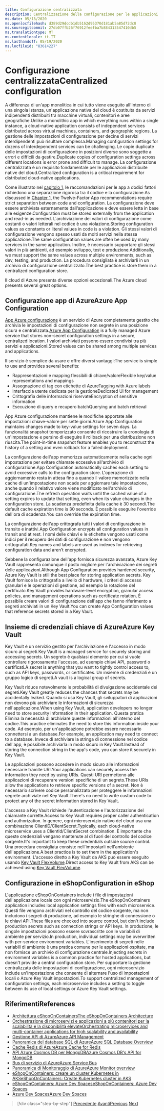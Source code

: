 ```yaml
---
title: Configurazione centralizzata
description: Centralizzazione della configurazione per le applicazioni native del cloud usando app Azure configurazione e l'insieme di credenziali AzureKey.
ms.date: 05/13/2020
ms.openlocfilehash: d389d29dcdb1db5162d95370d181ab5a85d72dc8
ms.sourcegitcommit: 27db07ffb26f76912feefba7b884313547410db5
ms.translationtype: MT
ms.contentlocale: it-IT
ms.lasthandoff: 05/19/2020
ms.locfileid: "83614227"
---
```

# <a name="centralized-configuration"></a><span data-ttu-id="a7e08-103">Configurazione centralizzata</span><span class="sxs-lookup"><span data-stu-id="a7e08-103">Centralized configuration</span></span>

<span data-ttu-id="a7e08-104">A differenza di un'app monolitica in cui tutto viene eseguito all'interno di una singola istanza, un'applicazione nativa del cloud è costituita da servizi indipendenti distribuiti tra macchine virtuali, contenitori e aree geografiche.</span><span class="sxs-lookup"><span data-stu-id="a7e08-104">Unlike a monolithic app in which everything runs within a single instance, a cloud-native application consists of independent services distributed across virtual machines, containers, and geographic regions.</span></span> <span data-ttu-id="a7e08-105">La gestione delle impostazioni di configurazione per decine di servizi interdipendenti può risultare complessa.</span><span class="sxs-lookup"><span data-stu-id="a7e08-105">Managing configuration settings for dozens of interdependent services can be challenging.</span></span> <span data-ttu-id="a7e08-106">Le copie duplicate delle impostazioni di configurazione in posizioni diverse sono soggette a errori e difficili da gestire.</span><span class="sxs-lookup"><span data-stu-id="a7e08-106">Duplicate copies of configuration settings across different locations is error prone and difficult to manage.</span></span> <span data-ttu-id="a7e08-107">La configurazione centralizzata è un requisito fondamentale per le applicazioni distribuite native del cloud.</span><span class="sxs-lookup"><span data-stu-id="a7e08-107">Centralized configuration is a critical requirement for distributed cloud-native applications.</span></span>

<span data-ttu-id="a7e08-108">Come illustrato nel [capitolo 1](introduction.md), le raccomandazioni per le app a dodici fattori richiedono una separazione rigorosa tra il codice e la configurazione.</span><span class="sxs-lookup"><span data-stu-id="a7e08-108">As discussed in [Chapter 1](introduction.md), the Twelve-Factor App recommendations require strict separation between code and configuration.</span></span> <span data-ttu-id="a7e08-109">La configurazione deve essere archiviata esternamente dall'applicazione e deve essere letta in base alle esigenze.</span><span class="sxs-lookup"><span data-stu-id="a7e08-109">Configuration must be stored externally from the application and read-in as needed.</span></span> <span data-ttu-id="a7e08-110">L'archiviazione dei valori di configurazione come costanti o valori letterali nel codice è una violazione.</span><span class="sxs-lookup"><span data-stu-id="a7e08-110">Storing configuration values as constants or literal values in code is a violation.</span></span> <span data-ttu-id="a7e08-111">Gli stessi valori di configurazione vengono spesso usati da molti servizi nella stessa applicazione.</span><span class="sxs-lookup"><span data-stu-id="a7e08-111">The same configuration values are often be used by many services in the same application.</span></span> <span data-ttu-id="a7e08-112">Inoltre, è necessario supportare gli stessi valori in più ambienti, ad esempio sviluppo, test e produzione.</span><span class="sxs-lookup"><span data-stu-id="a7e08-112">Additionally, we must support the same values across multiple environments, such as dev, testing, and production.</span></span> <span data-ttu-id="a7e08-113">La procedura consigliata è archiviarli in un archivio di configurazione centralizzato.</span><span class="sxs-lookup"><span data-stu-id="a7e08-113">The best practice is store them in a centralized configuration store.</span></span>

<span data-ttu-id="a7e08-114">Il cloud di Azure presenta diverse opzioni eccezionali.</span><span class="sxs-lookup"><span data-stu-id="a7e08-114">The Azure cloud presents several great options.</span></span>

## <a name="azure-app-configuration"></a><span data-ttu-id="a7e08-115">Configurazione app di Azure</span><span class="sxs-lookup"><span data-stu-id="a7e08-115">Azure App Configuration</span></span>

<span data-ttu-id="a7e08-116">[App Azure configurazione](https://docs.microsoft.com/azure/azure-app-configuration/overview) è un servizio di Azure completamente gestito che archivia le impostazioni di configurazione non segrete in una posizione sicura e centralizzata.</span><span class="sxs-lookup"><span data-stu-id="a7e08-116">[Azure App Configuration](https://docs.microsoft.com/azure/azure-app-configuration/overview) is a fully managed Azure service that stores non-secret configuration settings in a secure, centralized location.</span></span> <span data-ttu-id="a7e08-117">I valori archiviati possono essere condivisi tra più servizi e applicazioni.</span><span class="sxs-lookup"><span data-stu-id="a7e08-117">Stored values can be shared among multiple services and applications.</span></span>

<span data-ttu-id="a7e08-118">Il servizio è semplice da usare e offre diversi vantaggi:</span><span class="sxs-lookup"><span data-stu-id="a7e08-118">The service is simple to use and provides several benefits:</span></span>

- <span data-ttu-id="a7e08-119">Rappresentazioni e mapping flessibili di chiave/valore</span><span class="sxs-lookup"><span data-stu-id="a7e08-119">Flexible key/value representations and mappings</span></span>
- <span data-ttu-id="a7e08-120">Assegnazione di tag con etichette di Azure</span><span class="sxs-lookup"><span data-stu-id="a7e08-120">Tagging with Azure labels</span></span>
- <span data-ttu-id="a7e08-121">Interfaccia utente dedicata per la gestione</span><span class="sxs-lookup"><span data-stu-id="a7e08-121">Dedicated UI for management</span></span>
- <span data-ttu-id="a7e08-122">Crittografia delle informazioni riservate</span><span class="sxs-lookup"><span data-stu-id="a7e08-122">Encryption of sensitive information</span></span>
- <span data-ttu-id="a7e08-123">Esecuzione di query e recupero batch</span><span class="sxs-lookup"><span data-stu-id="a7e08-123">Querying and batch retrieval</span></span>

<span data-ttu-id="a7e08-124">App Azure configurazione mantiene le modifiche apportate alle impostazioni chiave-valore per sette giorni.</span><span class="sxs-lookup"><span data-stu-id="a7e08-124">Azure App Configuration maintains changes made to key-value settings for seven days.</span></span> <span data-ttu-id="a7e08-125">La funzionalità snapshot temporizzato consente di ricostruire la cronologia di un'impostazione e persino di eseguire il rollback per una distribuzione non riuscita.</span><span class="sxs-lookup"><span data-stu-id="a7e08-125">The point-in-time snapshot feature enables you to reconstruct the history of a setting and even rollback for a failed deployment.</span></span>

<span data-ttu-id="a7e08-126">La configurazione dell'app memorizza automaticamente nella cache ogni impostazione per evitare chiamate eccessive all'archivio di configurazione.</span><span class="sxs-lookup"><span data-stu-id="a7e08-126">App Configuration automatically caches each setting to avoid excessive calls to the configuration store.</span></span> <span data-ttu-id="a7e08-127">L'operazione di aggiornamento resta in attesa fino a quando il valore memorizzato nella cache di un'impostazione non scade per aggiornare tale impostazione, anche quando il relativo valore viene modificato nell'archivio di configurazione.</span><span class="sxs-lookup"><span data-stu-id="a7e08-127">The refresh operation waits until the cached value of a setting expires to update that setting, even when its value changes in the configuration store.</span></span> <span data-ttu-id="a7e08-128">La scadenza predefinita della cache è 30 secondi.</span><span class="sxs-lookup"><span data-stu-id="a7e08-128">The default cache expiration time is 30 seconds.</span></span> <span data-ttu-id="a7e08-129">È possibile eseguire l'override dell'ora di scadenza.</span><span class="sxs-lookup"><span data-stu-id="a7e08-129">You can override the expiration time.</span></span>

<span data-ttu-id="a7e08-130">La configurazione dell'app crittografa tutti i valori di configurazione in transito e inattivi.</span><span class="sxs-lookup"><span data-stu-id="a7e08-130">App Configuration encrypts all configuration values in transit and at rest.</span></span> <span data-ttu-id="a7e08-131">I nomi delle chiavi e le etichette vengono usati come indici per il recupero dei dati di configurazione e non vengono crittografati.</span><span class="sxs-lookup"><span data-stu-id="a7e08-131">Key names and labels are used as indexes for retrieving configuration data and aren't encrypted.</span></span>

<span data-ttu-id="a7e08-132">Sebbene la configurazione dell'app fornisca sicurezza avanzata, Azure Key Vault rappresenta comunque il posto migliore per l'archiviazione dei segreti delle applicazioni.</span><span class="sxs-lookup"><span data-stu-id="a7e08-132">Although App Configuration provides hardened security, Azure Key Vault is still the best place for storing application secrets.</span></span> <span data-ttu-id="a7e08-133">Key Vault fornisce la crittografia a livello di hardware, i criteri di accesso granulari e le operazioni di gestione, ad esempio la rotazione del certificato.</span><span class="sxs-lookup"><span data-stu-id="a7e08-133">Key Vault provides hardware-level encryption, granular access policies, and management operations such as certificate rotation.</span></span> <span data-ttu-id="a7e08-134">È possibile creare valori di configurazione dell'app che fanno riferimento a segreti archiviati in un Key Vault.</span><span class="sxs-lookup"><span data-stu-id="a7e08-134">You can create App Configuration values that reference secrets stored in a Key Vault.</span></span>

## <a name="azure-key-vault"></a><span data-ttu-id="a7e08-135">Insieme di credenziali chiave di Azure</span><span class="sxs-lookup"><span data-stu-id="a7e08-135">Azure Key Vault</span></span>

<span data-ttu-id="a7e08-136">Key Vault è un servizio gestito per l'archiviazione e l'accesso in modo sicuro ai segreti.</span><span class="sxs-lookup"><span data-stu-id="a7e08-136">Key Vault is a managed service for securely storing and accessing secrets.</span></span> <span data-ttu-id="a7e08-137">Un segreto è qualsiasi elemento per cui si vuole controllare rigorosamente l'accesso, ad esempio chiavi API, password o certificati.</span><span class="sxs-lookup"><span data-stu-id="a7e08-137">A secret is anything that you want to tightly control access to, such as API keys, passwords, or certificates.</span></span> <span data-ttu-id="a7e08-138">Un insieme di credenziali è un gruppo logico di segreti.</span><span class="sxs-lookup"><span data-stu-id="a7e08-138">A vault is a logical group of secrets.</span></span>

<span data-ttu-id="a7e08-139">Key Vault riduce notevolmente le probabilità di divulgazione accidentale dei segreti.</span><span class="sxs-lookup"><span data-stu-id="a7e08-139">Key Vault greatly reduces the chances that secrets may be accidentally leaked.</span></span> <span data-ttu-id="a7e08-140">Quando si usa Key Vault, gli sviluppatori di applicazioni non devono più archiviare le informazioni di sicurezza nell'applicazione.</span><span class="sxs-lookup"><span data-stu-id="a7e08-140">When using Key Vault, application developers no longer need to store security information in their application.</span></span> <span data-ttu-id="a7e08-141">Questa pratica Elimina la necessità di archiviare queste informazioni all'interno del codice.</span><span class="sxs-lookup"><span data-stu-id="a7e08-141">This practice eliminates the need to store this information inside your code.</span></span> <span data-ttu-id="a7e08-142">Ad esempio, per un'applicazione potrebbe essere necessario connettersi a un database.</span><span class="sxs-lookup"><span data-stu-id="a7e08-142">For example, an application may need to connect to a database.</span></span> <span data-ttu-id="a7e08-143">Invece di archiviare la stringa di connessione nel codice dell'app, è possibile archiviarla in modo sicuro in Key Vault.</span><span class="sxs-lookup"><span data-stu-id="a7e08-143">Instead of storing the connection string in the app's code, you can store it securely in Key Vault.</span></span>

<span data-ttu-id="a7e08-144">Le applicazioni possono accedere in modo sicuro alle informazioni necessarie tramite URI.</span><span class="sxs-lookup"><span data-stu-id="a7e08-144">Your applications can securely access the information they need by using URIs.</span></span> <span data-ttu-id="a7e08-145">Questi URI permettono alle applicazioni di recuperare versioni specifiche di un segreto.</span><span class="sxs-lookup"><span data-stu-id="a7e08-145">These URIs allow the applications to retrieve specific versions of a secret.</span></span> <span data-ttu-id="a7e08-146">Non è necessario scrivere codice personalizzato per proteggere le informazioni segrete archiviate nel Key Vault.</span><span class="sxs-lookup"><span data-stu-id="a7e08-146">There's no need to write custom code to protect any of the secret information stored in Key Vault.</span></span>

<span data-ttu-id="a7e08-147">L'accesso a Key Vault richiede l'autenticazione e l'autorizzazione del chiamante corrette.</span><span class="sxs-lookup"><span data-stu-id="a7e08-147">Access to Key Vault requires proper caller authentication and authorization.</span></span> <span data-ttu-id="a7e08-148">In genere, ogni microservizio nativo del cloud usa una combinazione ClientID/ClientSecret.</span><span class="sxs-lookup"><span data-stu-id="a7e08-148">Typically, each cloud-native microservice uses a ClientId/ClientSecret combination.</span></span> <span data-ttu-id="a7e08-149">È importante che queste credenziali vengano mantenute al di fuori del controllo del codice sorgente.</span><span class="sxs-lookup"><span data-stu-id="a7e08-149">It's important to keep these credentials outside source control.</span></span> <span data-ttu-id="a7e08-150">Una procedura consigliata consiste nell'impostarli nell'ambiente dell'applicazione.</span><span class="sxs-lookup"><span data-stu-id="a7e08-150">A best practice is to set them in  the application's environment.</span></span> <span data-ttu-id="a7e08-151">L'accesso diretto a Key Vault da AKS può essere eseguito usando [Key Vault FlexVolume](https://github.com/Azure/kubernetes-keyvault-flexvol).</span><span class="sxs-lookup"><span data-stu-id="a7e08-151">Direct access to Key Vault from AKS can be achieved using [Key Vault FlexVolume](https://github.com/Azure/kubernetes-keyvault-flexvol).</span></span>

## <a name="configuration-in-eshop"></a><span data-ttu-id="a7e08-152">Configurazione in eShop</span><span class="sxs-lookup"><span data-stu-id="a7e08-152">Configuration in eShop</span></span>

<span data-ttu-id="a7e08-153">L'applicazione eShopOnContainers include i file di impostazioni dell'applicazione locale con ogni microservizio.</span><span class="sxs-lookup"><span data-stu-id="a7e08-153">The eShopOnContainers application includes local application settings files with each microservice.</span></span> <span data-ttu-id="a7e08-154">Questi file vengono archiviati nel controllo del codice sorgente, ma non includono i segreti di produzione, ad esempio le stringhe di connessione o le chiavi API.</span><span class="sxs-lookup"><span data-stu-id="a7e08-154">These files are checked into source control, but don't include production secrets such as connection strings or API keys.</span></span> <span data-ttu-id="a7e08-155">In produzione, le singole impostazioni possono essere sovrascritte con le variabili di ambiente per servizio.</span><span class="sxs-lookup"><span data-stu-id="a7e08-155">In production, individual settings may be overwritten with per-service environment variables.</span></span> <span data-ttu-id="a7e08-156">L'inserimento di segreti nelle variabili di ambiente è una pratica comune per le applicazioni ospitate, ma non fornisce un archivio di configurazione centrale.</span><span class="sxs-lookup"><span data-stu-id="a7e08-156">Injecting secrets in environment variables is a common practice for hosted applications, but doesn't provide a central configuration store.</span></span> <span data-ttu-id="a7e08-157">Per supportare la gestione centralizzata delle impostazioni di configurazione, ogni microservizio include un'impostazione che consente di alternare l'uso di impostazioni locali o Azure Key Vault impostazioni.</span><span class="sxs-lookup"><span data-stu-id="a7e08-157">To support centralized management of configuration settings, each microservice includes a setting to toggle between its use of local settings or Azure Key Vault settings.</span></span>

## <a name="references"></a><span data-ttu-id="a7e08-158">Riferimenti</span><span class="sxs-lookup"><span data-stu-id="a7e08-158">References</span></span>

- [<span data-ttu-id="a7e08-159">Architettura eShopOnContainers</span><span class="sxs-lookup"><span data-stu-id="a7e08-159">The eShopOnContainers Architecture</span></span>](https://github.com/dotnet-architecture/eShopOnContainers/wiki/Architecture)
- [<span data-ttu-id="a7e08-160">Orchestrazione di microservizi e applicazioni a più contenitori per la scalabilità e la disponibilità elevate</span><span class="sxs-lookup"><span data-stu-id="a7e08-160">Orchestrating microservices and multi-container applications for high scalability and availability</span></span>](https://docs.microsoft.com/dotnet/architecture/microservices/architect-microservice-container-applications/scalable-available-multi-container-microservice-applications)
- [<span data-ttu-id="a7e08-161">Gestione API di Azure</span><span class="sxs-lookup"><span data-stu-id="a7e08-161">Azure API Management</span></span>](https://docs.microsoft.com/azure/api-management/api-management-key-concepts)
- [<span data-ttu-id="a7e08-162">Panoramica del database SQL di Azure</span><span class="sxs-lookup"><span data-stu-id="a7e08-162">Azure SQL Database Overview</span></span>](https://docs.microsoft.com/azure/sql-database/sql-database-technical-overview)
- [<span data-ttu-id="a7e08-163">Cache Redis di Azure</span><span class="sxs-lookup"><span data-stu-id="a7e08-163">Azure Cache for Redis</span></span>](https://azure.microsoft.com/services/cache/)
- [<span data-ttu-id="a7e08-164">API Azure Cosmos DB per MongoDB</span><span class="sxs-lookup"><span data-stu-id="a7e08-164">Azure Cosmos DB's API for MongoDB</span></span>](https://docs.microsoft.com/azure/cosmos-db/mongodb-introduction)
- [<span data-ttu-id="a7e08-165">Bus di servizio di Azure</span><span class="sxs-lookup"><span data-stu-id="a7e08-165">Azure Service Bus</span></span>](https://docs.microsoft.com/azure/service-bus-messaging/service-bus-messaging-overview)
- [<span data-ttu-id="a7e08-166">Panoramica di Monitoraggio di Azure</span><span class="sxs-lookup"><span data-stu-id="a7e08-166">Azure Monitor overview</span></span>](https://docs.microsoft.com/azure/azure-monitor/overview)
- <span data-ttu-id="a7e08-167">[eShopOnContainers: creare un cluster Kubernetes in AKS](https://github.com/dotnet-architecture/eShopOnContainers/wiki/Deploy-to-Azure-Kubernetes-Service-(AKS)#create-kubernetes-cluster-in-aks)</span><span class="sxs-lookup"><span data-stu-id="a7e08-167">[eShopOnContainers: Create Kubernetes cluster in AKS](https://github.com/dotnet-architecture/eShopOnContainers/wiki/Deploy-to-Azure-Kubernetes-Service-(AKS)#create-kubernetes-cluster-in-aks)</span></span>
- [<span data-ttu-id="a7e08-168">eShopOnContainers: Azure Dev Spaces</span><span class="sxs-lookup"><span data-stu-id="a7e08-168">eShopOnContainers: Azure Dev Spaces</span></span>](https://github.com/dotnet-architecture/eShopOnContainers/wiki/Azure-Dev-Spaces)
- [<span data-ttu-id="a7e08-169">Azure Dev Spaces</span><span class="sxs-lookup"><span data-stu-id="a7e08-169">Azure Dev Spaces</span></span>](https://docs.microsoft.com/azure/dev-spaces/about)

>[!div class="step-by-step"]
><span data-ttu-id="a7e08-170">[Precedente](deploy-eshoponcontainers-azure.md) 
> [Avanti](scale-applications.md)</span><span class="sxs-lookup"><span data-stu-id="a7e08-170">[Previous](deploy-eshoponcontainers-azure.md)
[Next](scale-applications.md)</span></span>
